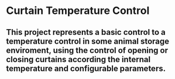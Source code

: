 # Curtain Temperature Control
## This project represents a basic control to a temperature control in some animal storage enviroment, using the control of opening or closing curtains according the internal temperature and configurable parameters.

